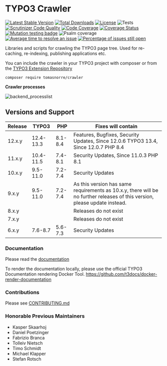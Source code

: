 # TYPO3 Crawler
[![Latest Stable Version](https://poser.pugx.org/tomasnorre/crawler/v/stable)](https://packagist.org/packages/tomasnorre/crawler)
[![Total Downloads](https://poser.pugx.org/tomasnorre/crawler/downloads)](https://packagist.org/packages/tomasnorre/crawler)
[![License](https://poser.pugx.org/tomasnorre/crawler/license)](https://packagist.org/packages/tomasnorre/crawler)
![Tests](https://github.com/tomasnorre/crawler/workflows/Tests/badge.svg)
[![Scrutinizer Code Quality](https://scrutinizer-ci.com/g/tomasnorre/crawler/badges/quality-score.png?b=main)](https://scrutinizer-ci.com/g/tomasnorre/crawler/?branch=main)
[![Code Coverage](https://scrutinizer-ci.com/g/tomasnorre/crawler/badges/coverage.png?b=main)](https://scrutinizer-ci.com/g/tomasnorre/crawler/?branch=main)
[![Coverage Status](https://coveralls.io/repos/github/tomasnorre/crawler/badge.svg)](https://coveralls.io/github/tomasnorre/crawler)
[![Mutation testing badge](https://img.shields.io/endpoint?style=flat&url=https%3A%2F%2Fbadge-api.stryker-mutator.io%2Fgithub.com%2Ftomasnorre%2Fcrawler%2Fmain)](https://dashboard.stryker-mutator.io/reports/github.com/tomasnorre/crawler/main)
![Psalm coverage](https://shepherd.dev/github/tomasnorre/crawler/coverage.svg)
[![Average time to resolve an issue](http://isitmaintained.com/badge/resolution/tomasnorre/crawler.svg)](http://isitmaintained.com/project/tomasnorre/crawler "Average time to resolve an issue")
[![Percentage of issues still open](http://isitmaintained.com/badge/open/tomasnorre/crawler.svg)](http://isitmaintained.com/project/tomasnorre/crawler "Percentage of issues still open")

Libraries and scripts for crawling the TYPO3 page tree. Used for re-caching, re-indexing, publishing applications etc.


You can include the crawler in your TYPO3 project with composer or from the [TYPO3 Extension Repository](https://extensions.typo3.org/extension/crawler)

```shell script
composer require tomasnorre/crawler
```

**Crawler processes**

![backend_processlist](https://user-images.githubusercontent.com/1212481/142763110-936be57c-1e9e-4d62-afbe-4134b139fd56.png)

## Versions and Support

| Release | TYPO3     | PHP     | Fixes will contain
|---------|-----------|---------|---|
| 12.x.y  | 12.4-13.3 | 8.1-8.4 |Features, Bugfixes, Security Updates, Since 12.0.6 TYPO3 13.4, Since 12.0.7 PHP 8.4
| 11.x.y  | 10.4-11.5 | 7.4-8.1 |Security Updates, Since 11.0.3 PHP 8.1
| 10.x.y  | 9.5-11.0  | 7.2-7.4 |Security Updates
| 9.x.y   | 9.5-11.0  | 7.2-7.4 |As this version has same requirements as 10.x.y, there will be no further releases of this version, please update instead.
| 8.x.y   |           |         | Releases do not exist
| 7.x.y   |           |         | Releases do not exist
| 6.x.y   | 7.6-8.7   | 5.6-7.3 | Security Updates

### Documentation
Please read the [documentation](https://docs.typo3.org/p/tomasnorre/crawler/master/en-us/)

To render the documentation locally, please use the official TYPO3 Documentation rendering Docker Tool.
<https://github.com/t3docs/docker-render-documentation>

### Contributions

Please see [CONTRIBUTING.md](https://github.com/tomasnorre/crawler/blob/main/CONTRIBUTING.md)

### Honorable Previous Maintainers

* Kasper Skaarhoj
* Daniel Poetzinger
* Fabrizio Branca
* Tolleiv Nietsch
* Timo Schmidt
* Michael Klapper
* Stefan Rotsch
